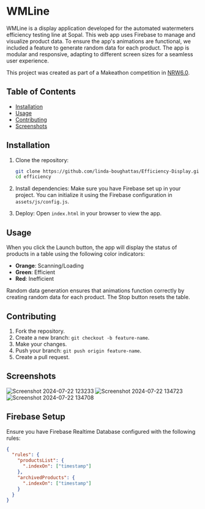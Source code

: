 # WMLine

WMLine is a display application developed for the automated watermeters efficiency testing line at Sopal. This web app uses Firebase to manage and visualize product data. To ensure the app's animations are functional, we included a feature to generate random data for each product. The app is modular and responsive, adapting to different screen sizes for a seamless user experience. 

This project was created as part of a Makeathon competition in [NRW6.0](https://www.facebook.com/NationalRoboticsWeekend).

## Table of Contents
- [Installation](#installation)
- [Usage](#usage)
- [Contributing](#contributing)
- [Screenshots](#screenshots)

## Installation

1. Clone the repository:
    ```bash
    git clone https://github.com/linda-boughattas/Efficiency-Display.git
    cd efficiency
    ```

2. Install dependencies:
    Make sure you have Firebase set up in your project. You can initialize it using the Firebase configuration in `assets/js/config.js`.

3. Deploy:
    Open `index.html` in your browser to view the app.

## Usage

When you click the Launch button, the app will display the status of products in a table using the following color indicators:
- **Orange**: Scanning/Loading
- **Green**: Efficient
- **Red**: Inefficient
  
Random data generation ensures that animations function correctly by creating random data for each product. The Stop button resets the table.

## Contributing

1. Fork the repository.
2. Create a new branch: `git checkout -b feature-name`.
3. Make your changes.
4. Push your branch: `git push origin feature-name`.
5. Create a pull request.

## Screenshots
![Screenshot 2024-07-22 123233](https://github.com/user-attachments/assets/8dd90aee-e587-4871-830b-21763e63c86a)
![Screenshot 2024-07-22 134723](https://github.com/user-attachments/assets/3623da71-1c46-4157-99d5-446ea0958d3f)
![Screenshot 2024-07-22 134708](https://github.com/user-attachments/assets/2223a307-0d45-4974-9306-616289b15028)

## Firebase Setup

Ensure you have Firebase Realtime Database configured with the following rules:

```json
{
  "rules": {
    "productsList": {
      ".indexOn": ["timestamp"]
    },
    "archivedProducts": {
      ".indexOn": ["timestamp"]
    }
  }
}


